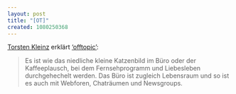 ```yaml
---
layout: post
title: "[OT]"
created: 1080250368
---
```


[Torsten Kleinz][] erklärt [‘offtopic’][]:

> Es ist wie das niedliche kleine Katzenbild im Büro oder der
> Kaffeeplausch, bei dem Fernsehprogramm und Liebesleben durchgehechelt
> werden. Das Büro ist zugleich Lebensraum und so ist es auch mit
> Webforen, Chaträumen und Newsgroups.

  [Torsten Kleinz]: http://kleinz.net/nerds/
  [‘offtopic’]: http://www.kleinz.net/nerds/archives/cat_lifestyle.html#000117
